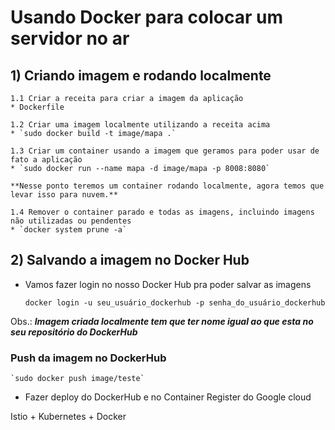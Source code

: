 # Usando Docker para colocar um servidor no ar

## 1) Criando imagem e rodando localmente

    1.1 Criar a receita para criar a imagem da aplicação
    * Dockerfile

    1.2 Criar uma imagem localmente utilizando a receita acima
    * `sudo docker build -t image/mapa .`

    1.3 Criar um container usando a imagem que geramos para poder usar de fato a aplicação
    * `sudo docker run --name mapa -d image/mapa -p 8008:8080`

    **Nesse ponto teremos um container rodando localmente, agora temos que levar isso para nuvem.**

    1.4 Remover o container parado e todas as imagens, incluindo imagens não utilizadas ou pendentes
    * `docker system prune -a`

## 2) Salvando a imagem no Docker Hub

- Vamos fazer login no nosso Docker Hub pra poder salvar as imagens
  
  `docker login -u seu_usuário_dockerhub -p senha_do_usuário_dockerhub`

Obs.: **_Imagem criada localmente tem que ter nome igual ao que esta no seu repositório do DockerHub_** 

### Push da imagem no DockerHub
    
    `sudo docker push image/teste`  
    
- Fazer deploy do DockerHub e no Container Register do Google cloud


Istio + Kubernetes + Docker

